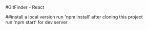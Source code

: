#GitFinder - React

##install a local version
run 'npm install' after cloning this project\
run 'npm start' for dev server
